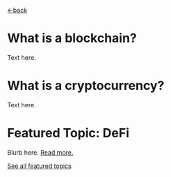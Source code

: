 [←back](https://github.com/millecodex/BlockchainNZ_education#readme)

# What is a blockchain?
Text here.

# What is a cryptocurrency?
Text here.

# Featured Topic: DeFi
Blurb here. [Read more.](https://github.com/millecodex/BlockchainNZ_education/articles/DeFi.md)

[See all featured topics](https://github.com/millecodexBlockchainNZ_education/featured.md)
